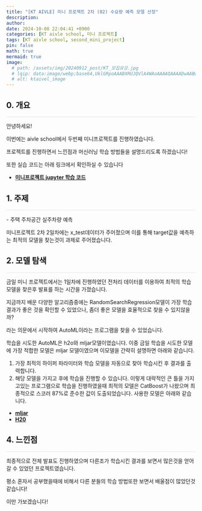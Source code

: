 ```yaml
---
title: "[KT AIVLE] 미니 프로젝트 2차 (02) 수요량 예측 모델 선정"
description: 
author:
date: 2024-10-08 22:04:41 +0900
categories: [KT aivle school, 미니 프로젝트]
tags: [KT aivle school, second_mini_project]
pin: false
math: true
mermaid: true
image:
  # path: /assets/img/20240912_post/KT_모집요강.jpg
  # lqip: data:image/webp;base64,UklGRpoAAABXRUJQVlA4WAoAAAAQAAAADwAABwAAQUxQSDIAAAARL0AmbZurmr57yyIiqE8oiG0bejIYEQTgqiDA9vqnsUSI6H+oAERp2HZ65qP/VIAWAFZQOCBCAAAA8AEAnQEqEAAIAAVAfCWkAALp8sF8rgRgAP7o9FDvMCkMde9PK7euH5M1m6VWoDXf2FkP3BqV0ZYbO6NA/VFIAAAA
  # alt: ktaivel_image
---
```





## **0. 개요**
<hr style="height: 0.5px; background-color: rgba(0, 0, 0, .1); border: none;" /> 
안녕하세요!

이번에는 aivle school에서 두번째 미니프로젝트를 진행하였습니다.

프로젝트를 진행하면서 느낀점과 머신러닝 학습 방법들을 설명드리도록 하겠습니다!

또한 실습 코드는 아래 링크에서 확인하실 수 있습니다
- [**미니프로젝트 jupyter 학습 코드**](https://github.com/Lucky-SeoYounghyun/kt_aivle/tree/main/mini_project_02)

## **1. 주제**
<hr style="height: 0.5px; background-color: rgba(0, 0, 0, .1); border: none;" /> 
- 주택 주차공간 실주차량 예측

미니프로젝트 2차 2일차에는 x_test데이터가 주어졌으며 이를 통해 target값을 예측하는 최적의 모델을 찾는것이 과제로 주어졌습니다. 

## **2. 모델 탐색**
<hr style="height: 0.5px; background-color: rgba(0, 0, 0, .1); border: none;" /> 
금일 미니 프로젝트에서는 1일차에 진행하였던 전처리 데이터를 이용하여 최적의 학습모델을 찾은후 발표를 하는 시간을 가졌습니다.  

지금까지 배운 다양한 알고리즘중에는 RandomSearchRegression모델이 가장 학습결과가 좋은 것을 확인할 수 있었으나, 좀더 좋은 모델을 효율적으로 찾을 수 있지않을까?  

라는 의문에서 시작하여 AutoML이라는 프로그램을 찾을 수 있었습니다.  

학습을 시도한 AutoML은 h2o와 mljar모델이였습니다. 이중 금일 학습을 시도한 모델에 가장 적합한 모델은 mljar 모델이였으며 이모델을 간략히 설명하면 아래와 같습니다.  
1. 가장 최적의 하이퍼 파라미터와 학습 모델을 자동으로 찾아 학습시킨 후 결과를 출력합니다.
2. 해당 모델을 가지고 후에 학습을 진행할 수 있습니다.
이렇게 대략적인 큰 틀을 가지고있는 프로그램으로 학습을 진행하였을때 최적의 모델은 CatBoost가 나왔으며 최종적으로 스코러 87%로 준수한 값이 도출되었습니다.
사용한 모델은 아래와 같습니다.
- [**mljar**](https://github.com/mljar/mljar-supervised)
- [**H20**](https://github.com/h2oai/h2o-3)

## **4. 느낀점**
<hr style="height: 0.5px; background-color: rgba(0, 0, 0, .1); border: none;" /> 
최종적으로 전체 발표도 진행하였으며 다른조가 학습시킨 결과를 보면서 많은것을 얻어갈 수 있었던 프로젝트였습니다.

평소 혼자서 공부했을때에 비해서 다른 분들의 학습 방법또한 보면서 배울점이 많았던것 같습니다!

이만 가보겠습니다!
